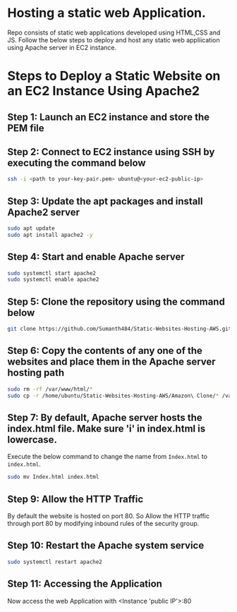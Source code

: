 # Hosting a static web Application.

Repo consists of static web applications developed using HTML,CSS and JS.
Follow the below steps to deploy and host any static web appliication using Apache server in EC2 instance.

# Steps to Deploy a Static Website on an EC2 Instance Using Apache2

## Step 1: Launch an EC2 instance and store the PEM file

## Step 2: Connect to EC2 instance using SSH by executing the command below

```bash
ssh -i <path to your-key-pair.pem> ubuntu@<your-ec2-public-ip>
```
## Step 3: Update the apt packages and install Apache2 server

```bash
sudo apt update
sudo apt install apache2 -y
```
## Step 4: Start and enable Apache server

```bash
sudo systemctl start apache2
sudo systemctl enable apache2
```
## Step 5: Clone the repository using the command below

```bash
git clone https://github.com/Sumanth484/Static-Websites-Hosting-AWS.git
```
## Step 6: Copy the contents of any one of the websites and place them in the Apache server hosting path

```bash
sudo rm -rf /var/www/html/*
sudo cp -r /home/ubuntu/Static-Websites-Hosting-AWS/Amazon\ Clone/* /var/www/html/
```
## Step 7: By default, Apache server hosts the index.html file. Make sure 'i' in index.html is lowercase.

Execute the below command to change the name from `Index.html` to `index.html`.

```bash
sudo mv Index.html index.html
```

## Step 9: Allow the HTTP Traffic

By default the website is hosted on port 80. So Allow the HTTP traffic through port 80 by modifying inbound rules of the security group.
    
## Step 10: Restart the Apache system service

```bash
sudo systemctl restart apache2
```

## Step 11: Accessing the Application

Now access the web Application with <Instance 'public IP'>:80 
